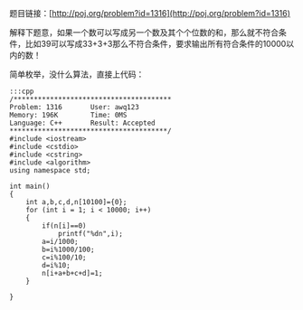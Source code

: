 <!--
.. title:  POJ 1316 Self Numbers C++版
.. slug: poj-1316
.. date: 2013-04-07T06:34:01+08:00
.. tags:
.. link:
.. description:
.. type: text
-->

题目链接：[http://poj.org/problem?id=1316](http://poj.org/problem?id=1316)


解释下题意，如果一个数可以写成另一个数及其个个位数的和，那么就不符合条件，比如39可以写成33+3+3那么不符合条件，要求输出所有符合条件的10000以内的数！

简单枚举，没什么算法，直接上代码：

	:::cpp
	/***************************************
	Problem: 1316		User: awq123
	Memory: 196K		Time: 0MS
	Language: C++		Result: Accepted
	***************************************/
	#include <iostream>
	#include <cstdio>
	#include <cstring>
	#include <algorithm>
	using namespace std;

	int main()
	{
		int a,b,c,d,n[10100]={0};
		for (int i = 1; i < 10000; i++)
		{
			if(n[i]==0)
				printf("%dn",i);
			a=i/1000;
			b=i%1000/100;
			c=i%100/10;
			d=i%10;
			n[i+a+b+c+d]=1;
		}

	}